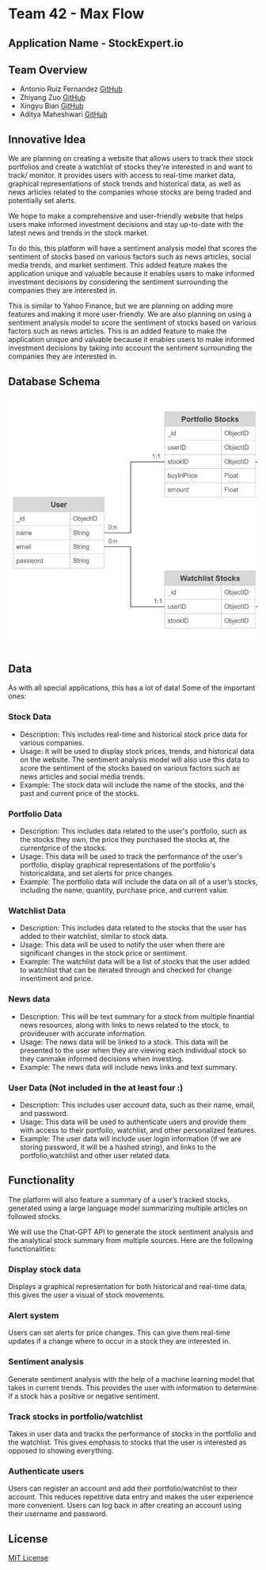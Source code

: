 # Team 42 - Max Flow

## Application Name - StockExpert.io

## Team Overview

- Antonio Ruiz Fernandez [GitHub](https://github.com/antonioruiz2606)
- Zhiyang Zuo [GitHub](https://github.com/zzuo123)
- Xingyu Bian [GitHub](https://github.com/therealcyberlord)
- Aditya Maheshwari [GitHub](https://github.com/adityam789)

<p>

## Innovative Idea

We are planning on creating a website that allows users to track their stock portfolios and create a watchlist of stocks they're interested in and want to track/ monitor. It provides users with access to real-time market data, graphical representations of stock trends and historical data, as well as news articles related to the companies whose stocks are being traded and potentially set alerts.

We hope to make a comprehensive and user-friendly website that helps users make informed investment decisions and stay up-to-date with the latest news and trends in the stock market.

To do this, this platform will have a sentiment analysis model that scores the sentiment of stocks based on various factors such as news articles, social media trends, and market sentiment. This added feature makes the application unique and valuable because it enables users to make informed investment decisions by considering the sentiment surrounding the companies they are interested in.

This is similar to Yahoo Finance, but we are planning on adding more features and making it more user-friendly. We are also planning on using a sentiment analysis model to score the sentiment of stocks based on various factors such as news articles. This is an added feature to make the application unique and valuable because it enables users to make informed investment decisions by taking into account the sentiment surrounding the companies they are interested in.

<p>

## Database Schema
![schema](./docs/readme_images/schema.png)

## Data

As with all special applications, this has a lot of data! Some of the important ones:

### Stock Data

- Description:
    This includes real-time and historical stock price data for various companies.
- Usage:
    It will be used to display stock prices, trends, and historical data on the website. The sentiment analysis model will also use this data to score the sentiment of the stocks based on various factors such as news articles and social media trends.
- Example:
    The stock data will include the name of the stocks, and the past and current price of the stocks.

### Portfolio Data

- Description:
    This includes data related to the user's portfolio, such as the stocks they own, the price they purchased the stocks at, the currentprice of the stocks.
- Usage:
    This data will be used to track the performance of the user's portfolio, display graphical representations of the portfolio's historicaldata, and set alerts for price changes.
- Example:
    The portfolio data will include the data on all of a user’s stocks, including the name, quantity, purchase price, and current value.

### Watchlist Data

- Description:
    This includes data related to the stocks that the user has added to their watchlist, similar to stock data.
- Usage:
    This data will be used to notify the user when there are significant changes in the stock price or sentiment.
- Example:
    The watchlist data will be a list of stocks that the user added to watchlist that can be iterated through and checked for change insentiment and price.

### News data

- Description:
    This will be text summary for a stock from multiple finantial news resources, along with links to news related to the stock, to provideuser with accurate information.
- Usage:
    The news data will be linked to a stock. This data will be presented to the user when they are viewing each individual stock so they canmake informed decisions when investing.
- Example:
    The news data will include news links and text summary.

### User Data (Not included in the at least four :)

- Description:
    This includes user account data, such as their name, email, and password.
- Usage:
    This data will be used to authenticate users and provide them with access to their portfolio, watchlist, and other personalized features.
- Example:
    The user data will include user login information (if we are storing password, it will be a hashed string), and links to the portfolio,watchlist and other user related data.

<p>

## Functionality

The platform will also feature a summary of a user’s tracked stocks, generated using a large language model summarizing multiple articles on followed stocks.

We will use the Chat-GPT API to generate the stock sentiment analysis and the analytical stock summary from multiple sources. Here are the following functionalities: 
    

### Display stock data

Displays a graphical representation for both historical and real-time data, this gives the user a visual of stock movements.

### Alert system

 Users can set alerts for price changes. This can give them real-time updates if a change where to occur in a stock they are interested in.

### Sentiment analysis

 Generate sentiment analysis with the help of a machine learning model that takes in current trends. This provides the user with information to determine if a stock has a positive or negative sentiment.

### Track stocks in portfolio/watchlist

 Takes in user data and tracks the performance of stocks in the portfolio and the watchlist. This gives emphasis to stocks that the user is interested as opposed to showing everything.

### Authenticate users

 Users can register an account and add their portfolio/watchlist to their account. This reduces repetitive data entry and makes the user experience more convenient. Users can log back in after creating an account using their username and password.

<p>

## License

[MIT License](https://opensource.org/licenses/MIT)
